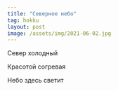 ```yaml
---
title: "Северное небо"
tag: hokku
layout: post
image: /assets/img/2021-06-02.jpg
---
```


Север холодный

Красотой согревая

Небо здесь светит